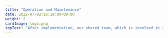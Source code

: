 ```yaml
---
title: "Operation and Maintenance"
date: 2022-07-02T16:19:00+09:00
weight: 2
cardImage: logo.png
topText: "After implementation, our shared team, which is involved in the entire process from consulting to development, provides long-term support, including 24/7/365 system operation monitoring and recovery support in case of trouble. We also make proposals for future-oriented system improvements and other measures that will lead to a successful DX implementation, with a focus on achieving the goals of the project."
---
```

